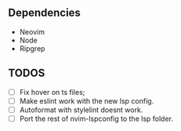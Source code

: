 ## Dependencies
- Neovim
- Node
- Ripgrep

## TODOS

- [ ] Fix hover on ts files;
- [ ] Make eslint work with the new lsp config.
- [ ] Autoformat with stylelint doesnt work.
- [ ] Port the rest of nvim-lspconfig to the lsp folder.
